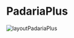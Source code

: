 # PadariaPlus
![layoutPadariaPlus](https://github.com/leticiasouza-dev/PadariaPlus/assets/119368474/0d6d47a6-0e43-4ab4-8ec8-66b4421a8b78)
